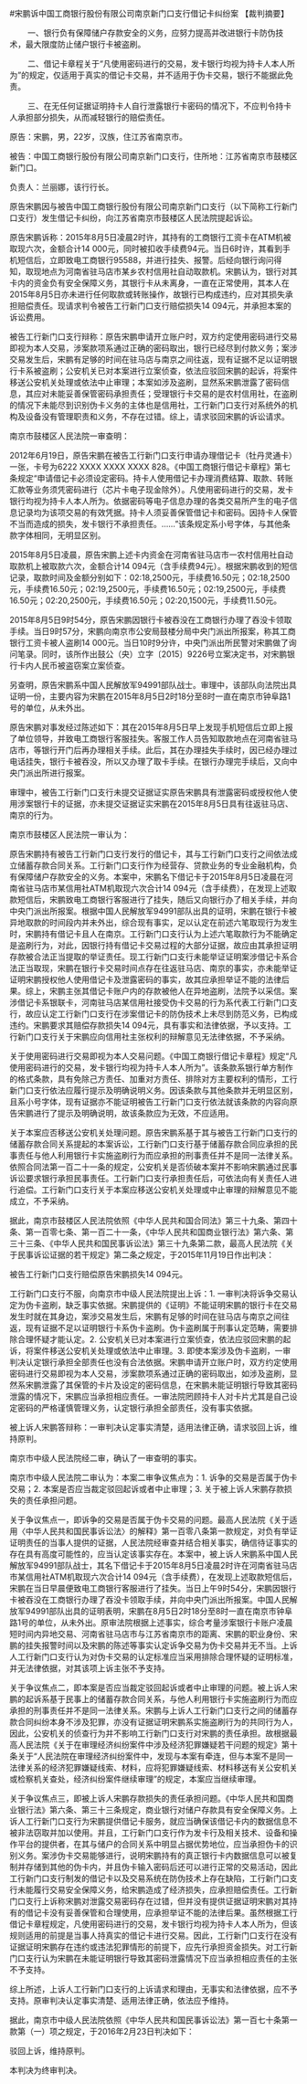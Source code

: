 #宋鹏诉中国工商银行股份有限公司南京新门口支行借记卡纠纷案 
【裁判摘要】 

        一、银行负有保障储户存款安全的义务，应努力提高并改进银行卡防伪技术，最大限度防止储户银行卡被盗刷。

        二、借记卡章程关于“凡使用密码进行的交易，发卡银行均视为持卡人本人所为”的规定，仅适用于真实的借记卡交易，并不适用于伪卡交易，银行不能据此免责。

        三、在无任何证据证明持卡人自行泄露银行卡密码的情况下，不应判令持卡人承担部分损失，从而减轻银行的赔偿责任。

原告：宋鹏，男，22岁，汉族，住江苏省南京市。

被告：中国工商银行股份有限公司南京新门口支行，住所地：江苏省南京市鼓楼区新门口。

负责人：兰丽娜，该行行长。

原告宋鹏因与被告中国工商银行股份有限公司南京新门口支行（以下简称工行新门口支行）发生借记卡纠纷，向江苏省南京市鼓楼区人民法院提起诉讼。 



原告宋鹏诉称：2015年8月5日凌晨2时许，其持有的工商银行工资卡在ATM机被取现六次，金额合计14 000元，同时被扣收手续费94元。当日6时许，其看到手机短信后，立即致电工商银行95588，并进行挂失、报警。后经向银行询问得知，取现地点为河南省驻马店市某乡农村信用社自动取款机。宋鹏认为，银行对其卡内的资金负有安全保障义务，其银行卡从未离身，一直在正常使用，其本人在2015年8月5日亦未进行任何取款或转账操作，故银行已构成违约，应对其损失承担赔偿责任。现请求判令被告工行新门口支行赔偿损失14 094元，并承担本案的诉讼费用。

被告工行新门口支行辩称：原告宋鹏申请开立账户时，双方约定使用密码进行交易即视为本人交易，涉案款项系通过正确的密码取出，银行已经尽到付款义务；案涉交易发生后，宋鹏有足够的时间在驻马店与南京之间往返，现有证据不足以证明银行卡系被盗刷；公安机关已对本案进行立案侦查，依法应驳回宋鹏的起诉，将案件移送公安机关处理或依法中止审理；本案如涉及盗刷，显然系宋鹏泄露了密码信息，其应对未能妥善保管密码承担责任；受理银行卡交易的是农村信用社，在盗刷的情况下未能尽到识别伪卡义务的主体也是信用社，工行新门口支行对系统外的机构及设备没有管理职责和义务，不存在过错。综上，请求驳回宋鹏的诉讼请求。



南京市鼓楼区人民法院一审查明：

2012年6月19日，原告宋鹏在被告工行新门口支行申请办理借记卡（牡丹灵通卡）一张，卡号为6222 XXXX XXXX XXXX 828。《中国工商银行借记卡章程》第七条规定“申请借记卡必须设定密码。持卡人使用借记卡办理消费结算、取款、转账汇款等业务须凭密码进行（芯片卡电子现金除外）。凡使用密码进行的交易，发卡银行均视为持卡人本人所为。依据密码等电子信息办理的各类交易所产生的电子信息记录均为该项交易的有效凭据。持卡人须妥善保管借记卡和密码。因持卡人保管不当而造成的损失，发卡银行不承担责任。……”该条规定系小号字体，与其他条款字体相同，无明显区别。

2015年8月5日凌晨，原告宋鹏上述卡内资金在河南省驻马店市一农村信用社自动取款机上被取款六次，金额合计14 094元（含手续费94元）。根据宋鹏收到的短信记录，取款时间及金额分别如下：02:18,2500元，手续费16.50元；02:18,2500元，手续费16.50元；02:19,2500元，手续费16.50元；02:19,2500元，手续费16.50元；02:20,2500元，手续费16.50元；02:20,1500元，手续费11.50元。

2015年8月5日9时54分，原告宋鹏因银行卡被吞没在工商银行办理了吞没卡领取手续。当日9时57分，宋鹏向南京市公安局鼓楼分局中央门派出所报案，称其工商银行工资卡被人盗刷14 000元。当日10时9分许，中央门派出所民警对宋鹏做了询问笔录。同时，该所作出鼓公（央）立字〔2015〕9226号立案决定书，对宋鹏银行卡内人民币被盗窃案立案侦查。

另查明，原告宋鹏系中国人民解放军94991部队战士。审理中，该部队向法院出具证明一份，主要内容为宋鹏在2015年8月5日2时18分至8时一直在南京市钟阜路1号的单位，从未外出。

原告宋鹏对事发经过陈述如下：其在2015年8月5日早上发现手机短信后立即上报了单位领导，并致电工商银行客服挂失。客服工作人员告知取款地点在河南省驻马店市，等银行开门后再办理相关手续。此后，其在办理挂失手续时，因已经办理过电话挂失，银行卡被吞没，所以又办理了取卡手续。在银行办理完手续后，又向中央门派出所进行报案。

审理中，被告工行新门口支行未提交证据证实原告宋鹏具有泄露密码或授权他人使用涉案银行卡的证据，亦未提交证据证实宋鹏在2015年8月5日具有往返驻马店、南京的行为。



南京市鼓楼区人民法院一审认为：

原告宋鹏持有被告工行新门口支行发行的借记卡，其与工行新门口支行之间依法成立储蓄存款合同关系。工行新门口支行作为经营存、贷款业务的专业金融机构，负有保障储户存款安全的义务。本案中，宋鹏名下借记卡于2015年8月5日凌晨在河南省驻马店市某信用社ATM机取现六次合计14 094元（含手续费），在发现上述取款短信后，宋鹏致电工商银行客服进行了挂失，随后又向银行办了相关手续，并向中央门派出所报案。根据中国人民解放军94991部队出具的证明，宋鹏在银行卡被异地取款的时间段内并未外出，综合现有事实，足以认定在前述六笔取现行为发生时，宋鹏持有借记卡且人在南京。工行新门口支行认为上述六笔取款行为不能确定是盗刷行为，对此，因银行持有借记卡交易过程的大部分证据，故应由其承担证明存款被合法正当提取的举证责任。现工行新门口支行未能举证证明案涉借记卡系合法正当取现，宋鹏在银行卡交易时间点存在往返驻马店、南京的事实，亦未能举证证明宋鹏授权他人使用借记卡及泄露密码的事实，故其应承担举证不能的法律后果。综上，宋鹏主张其借记卡账户内的存款被他人在异地盗刷，法院予以采信。案涉借记卡系银联卡，河南驻马店某信用社接受伪卡交易的行为系代表工行新门口支行，故应认定工行新门口支行在涉案借记卡的防伪技术上未尽到防范义务，已构成违约。宋鹏要求其赔偿存款损失14 094元，具有事实和法律依据，予以支持。工行新门口支行关于宋鹏应向信用社主张权利的辩解意见无法律依据，不予采纳。

关于使用密码进行交易即视为本人交易问题。《中国工商银行借记卡章程》规定“凡使用密码进行的交易，发卡银行均视为持卡人本人所为”。该条款系银行单方制作的格式条款，具有免除己方责任、加重对方责任、排除对方主要权利的情形，工行新门口支行依法应履行提示及明确说明义务。因该条款与其他条款并无明显区别，且系小号字体，现有证据亦不能证明被告工行新门口支行依法就该条款的内容向原告宋鹏进行了提示及明确说明，故该条款应为无效，不应适用。

关于本案应否移送公安机关处理问题。原告宋鹏系基于其与被告工行新门口支行的储蓄存款合同关系提起的本案诉讼，工行新门口支行基于储蓄存款合同应承担的民事责任与他人利用银行卡实施盗刷行为而应承担的刑事责任并不是同一法律关系。依照合同法第一百二十一条的规定，公安机关是否侦破本案并不影响宋鹏通过民事诉讼要求银行承担民事责任。工行新门口支行承担责任后，可依法向有关责任人进行追偿。工行新门口支行关于本案应移送公安机关处理或中止审理的辩解意见不能成立，不予采纳。



据此，南京市鼓楼区人民法院依照《中华人民共和国合同法》第三十九条、第四十条、第一百零七条、第一百二十一条，《中华人民共和国商业银行法》第六条、第三十三条、《中华人民共和国民事诉讼法》第三十九条第二款，最高人民法院《关于民事诉讼证据的若干规定》第二条之规定，于2015年11月19日作出判决：

被告工行新门口支行赔偿原告宋鹏损失14 094元。



工行新门口支行不服，向南京市中级人民法院提出上诉：1. 一审判决将诉争交易认定为伪卡盗刷，缺乏事实依据。宋鹏提供的《证明》不能证明宋鹏的银行卡在交易发生时就在其身边，案涉交易发生后，宋鹏有足够的时间在驻马店与南京之间往返，现有证据不足以证明银行卡系伪卡盗刷。伪卡盗刷属于刑事认定范畴，需要排除合理怀疑才能认定。2. 公安机关已对本案进行立案侦查，依法应驳回宋鹏的起诉，将案件移送公安机关处理或依法中止审理。3. 即使本案涉及伪卡盗刷，一审判决认定银行承担全部责任也没有合法依据。宋鹏申请开立账户时，双方约定使用密码进行交易即视为本人交易，涉案款项系通过正确的密码取出，如涉及盗刷，显然系宋鹏泄露了其保管的卡片及设定的密码信息，在宋鹏未能证明银行导致其密码泄露的情况下，宋鹏应当承担相应责任。一审法院罔顾持卡人对卡片尤其是自己设定密码的严格谨慎管理义务，认定银行承担全部责任，没有事实依据。



被上诉人宋鹏答辩称：一审判决认定事实清楚，适用法律正确，请求驳回上诉，维持原判。



南京市中级人民法院经二审，确认了一审查明的事实。

南京市中级人民法院二审认为：本案二审争议焦点为：1. 诉争的交易是否属于伪卡交易；2. 本案是否应当裁定驳回起诉或者中止审理；3. 关于被上诉人宋鹏存款损失的责任承担问题。

关于争议焦点一，即诉争的交易是否属于伪卡交易的问题。最高人民法院《关于适用〈中华人民共和国民事诉讼法〉的解释》第一百零八条第一款规定，对负有举证证明责任的当事人提供的证据，人民法院经审查并结合相关事实，确信待证事实的存在具有高度可能性的，应当认定该事实存在。本案中，被上诉人宋鹏系中国人民解放军94991部队战士，其名下借记卡于2015年8月5日凌晨2时许在河南省驻马店市某信用社ATM机取现六次合计14 094元（含手续费），在发现上述取款短信后，宋鹏在当日早晨便致电工商银行客服进行了挂失。当日上午9时54分，宋鹏因银行卡被吞没在工商银行办理了吞没卡领取手续，并向中央门派出所报案。中国人民解放军94991部队出具的证明表明，宋鹏在8月5日2时18分至8时一直在南京市钟阜路1号的单位，从未外出。原审法院根据上述事实，综合考量涉案银行卡账户凌晨短时间内异地交易、河南省驻马店市与江苏省南京市的距离、宋鹏的职业身份、宋鹏的挂失报警时间以及宋鹏的陈述等事实认定诉争交易为伪卡交易并无不当。上诉人工行新门口支行认为对伪卡交易的认定标准应当采用排除合理怀疑的证明标准，并无法律依据，对其该项上诉主张不予支持。

关于争议焦点二，即本案是否应当裁定驳回起诉或者中止审理的问题。被上诉人宋鹏的起诉系基于民事上的储蓄存款合同关系，与他人利用银行卡实施盗刷行为而应承担的刑事责任并不是同一法律关系。宋鹏与上诉人工行新门口支行之间的储蓄存款合同纠纷本身不涉及犯罪，亦没有证据证明宋鹏系实施盗刷行为的共同行为人，因此，公安机关的侦查行为并不影响工行新门口支行对宋鹏的责任承担。故根据最高人民法院《关于在审理经济纠纷案件中涉及经济犯罪嫌疑若干问题的规定》第十条关于“人民法院在审理经济纠纷案件中，发现与本案有牵连，但与本案不是同一法律关系的经济犯罪嫌疑线索、材料，应将犯罪嫌疑线索、材料移送有关公安机关或检察机关查处，经济纠纷案件继续审理”的规定，本案应当继续审理。

关于争议焦点三，即被上诉人宋鹏存款损失的责任承担问题。《中华人民共和国商业银行法》第六条、第三十三条规定，商业银行对储户存款具有安全保障义务。上诉人工行新门口支行为宋鹏提供借记卡服务，就应当确保该借记卡内的数据信息不被非法窃取并加以使用。并且，工行新门口支行作为发卡行及相关技术、设备和操作平台的提供者，在其与储户的合同关系中明显占据优势地位，应当承担伪卡的识别义务。案涉伪卡交易能够进行，说明宋鹏持有的真正银行卡内数据信息可以被复制并存储到其他的伪卡内，并且伪卡输入密码后还可以进行正常的交易活动，因此工行新门口支行制发的借记卡以及交易系统在防伪技术上存在缺陷，工行新门口支行未能履行交易安全保障义务，给宋鹏造成了经济损失，应承担赔偿责任。工行新门口支行上诉称宋鹏对泄露交易密码存在过错，但并没有提供证据证明宋鹏对其持有的借记卡没有妥善保管和合理使用，应承担举证不能的法律后果。虽然根据工行借记卡章程规定，凡使用密码进行的交易，发卡银行均视为持卡人本人所为，但该规则适用的前提是当事人持真实的借记卡进行交易。因此，工行新门口支行在没有证据证明宋鹏存在违约或违法犯罪情形的前提下，应先行承担资金损失。对工行新门口支行认为宋鹏在未能证明银行导致其密码泄露情况下应当承担相应责任的主张不予支持。



综上所述，上诉人工行新门口支行的上诉请求和理由，无事实和法律依据，应不予支持。原审判决认定事实清楚、适用法律正确，依法应予维持。

据此，南京市中级人民法院依照《中华人民共和国民事诉讼法》第一百七十条第一款第（一）项之规定，于2016年2月23日判决如下：

驳回上诉，维持原判。

本判决为终审判决。


